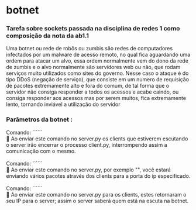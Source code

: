 # botnet
<h3>Tarefa sobre sockets passada na disciplina de redes 1 como composição da nota da ab1.1</h3>

Uma botnet ou rede de robôs ou zumbis são redes de computadores infectados por um
malware de acesso remoto, no qual fica aguardando uma ordem para atacar um alvo,
essa ordem normalmente vem do dono da rede de zumbis e o alvo normalmente são
servidores web ou não, que rodam serviços muito utilizados como sites do governo.
Nesse caso o ataque é do tipo DDoS (negação de serviço), que consiste em um numero
de requisição de pacotes extremamente alto e fora do comum, de tal forma que o
servidor não consiga responder a todos os acessos e acabe caindo, ou consiga responder
aos acessos mas por serem muitos, fica extremamente lento, tornando inviável a
utilização do servidor

<h3>Parâmetros da botnet :</h3>
Comando: ```<esganar slaves>```<br>
 Ao enviar este comando no server.py os clients que estiverem escutando o
server irão encerrar o processo client.py, interrompendo assim a comunicação
com o mesmo.
<br><br>
Comando: ```<aperriar ip:port>```<br>
 Ao enviar este comando no server.py, por exemplo "<aperriar
127.0.0.1:8888>", você estará enviando vários pacotes através dos clients para a
porta do ip especificado.
<br><br>
Comando: ```<espiar hosts up>```<br>
 Ao enviar este comando no server.py para os clients, estes retornaram o seu IP
para o server; assim o server saberá quem está na escuta na botnet. 
